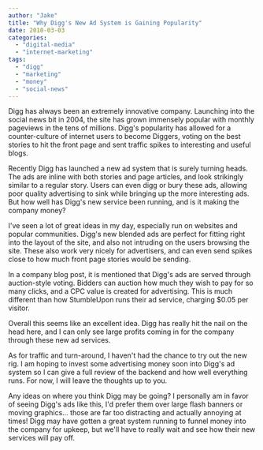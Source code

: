 ```yaml
---
author: "Jake"
title: "Why Digg's New Ad System is Gaining Popularity"
date: 2010-03-03
categories: 
  - "digital-media"
  - "internet-marketing"
tags: 
  - "digg"
  - "marketing"
  - "money"
  - "social-news"
---
```


Digg has always been an extremely innovative company. Launching into the social news bit in 2004, the site has grown immensely popular with monthly pageviews in the tens of millions. Digg's popularity has allowed for a counter-culture of internet users to become Diggers, voting on the best stories to hit the front page and sent traffic spikes to interesting and useful blogs.

<!--more-->

Recently Digg has launched a new ad system that is surely turning heads. The ads are inline with both stories and page articles, and look strikingly similar to a regular story. Users can even digg or bury these ads, allowing poor quality advertising to sink while bringing up the more interesting ads. But how well has Digg's new service been running, and is it making the company money?

I've seen a lot of great ideas in my day, especially run on websites and popular communities. Digg's new blended ads are perfect for fitting right into the layout of the site, and also not intruding on the users browsing the site. These also work very nicely for advertisers, and can even send spikes close to how much front page stories would be sending.

In a company blog post, it is mentioned that Digg's ads are served through auction-style voting. Bidders can auction how much they wish to pay for so many clicks, and a CPC value is created for advertising. This is much different than how StumbleUpon runs their ad service, charging $0.05 per visitor.

Overall this seems like an excellent idea. Digg has really hit the nail on the head here, and I can only see large profits coming in for the company through these new ad services.

As for traffic and turn-around, I haven't had the chance to try out the new rig. I am hoping to invest some advertising money soon into Digg's ad system so I can give a full review of the backend and how well everything runs. For now, I will leave the thoughts up to you.

Any ideas on where you think Digg may be going? I personally am in favor of seeing Digg's ads like this, I'd prefer them over large flash banners or moving graphics... those are far too distracting and actually annoying at times! Digg may have gotten a great system running to funnel money into the company for upkeep, but we'll have to really wait and see how their new services will pay off.
